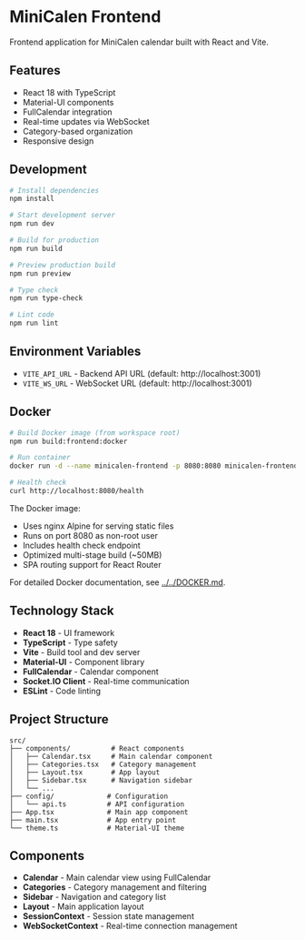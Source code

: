 # MiniCalen Frontend

Frontend application for MiniCalen calendar built with React and Vite.

## Features

- React 18 with TypeScript
- Material-UI components
- FullCalendar integration
- Real-time updates via WebSocket
- Category-based organization
- Responsive design

## Development

```bash
# Install dependencies
npm install

# Start development server
npm run dev

# Build for production
npm run build

# Preview production build
npm run preview

# Type check
npm run type-check

# Lint code
npm run lint
```

## Environment Variables

- `VITE_API_URL` - Backend API URL (default: http://localhost:3001)
- `VITE_WS_URL` - WebSocket URL (default: http://localhost:3001)

## Docker

```bash
# Build Docker image (from workspace root)
npm run build:frontend:docker

# Run container
docker run -d --name minicalen-frontend -p 8080:8080 minicalen-frontend

# Health check
curl http://localhost:8080/health
```

The Docker image:
- Uses nginx Alpine for serving static files
- Runs on port 8080 as non-root user
- Includes health check endpoint
- Optimized multi-stage build (~50MB)
- SPA routing support for React Router

For detailed Docker documentation, see [../../DOCKER.md](../../DOCKER.md).

## Technology Stack

- **React 18** - UI framework
- **TypeScript** - Type safety
- **Vite** - Build tool and dev server
- **Material-UI** - Component library
- **FullCalendar** - Calendar component
- **Socket.IO Client** - Real-time communication
- **ESLint** - Code linting

## Project Structure

```
src/
├── components/          # React components
│   ├── Calendar.tsx     # Main calendar component
│   ├── Categories.tsx   # Category management
│   ├── Layout.tsx       # App layout
│   ├── Sidebar.tsx      # Navigation sidebar
│   └── ...
├── config/             # Configuration
│   └── api.ts          # API configuration
├── App.tsx             # Main app component
├── main.tsx            # App entry point
└── theme.ts            # Material-UI theme
```

## Components

- **Calendar** - Main calendar view using FullCalendar
- **Categories** - Category management and filtering
- **Sidebar** - Navigation and category list
- **Layout** - Main application layout
- **SessionContext** - Session state management
- **WebSocketContext** - Real-time connection management
